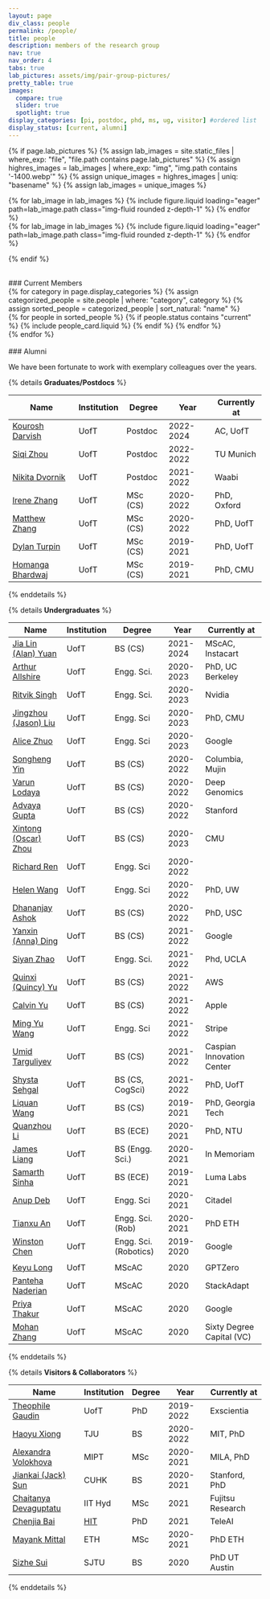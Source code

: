 ```yaml
---
layout: page
div_class: people
permalink: /people/
title: people
description: members of the research group
nav: true
nav_order: 4
tabs: true
lab_pictures: assets/img/pair-group-pictures/
pretty_table: true
images:
  compare: true
  slider: true
  spotlight: true
display_categories: [pi, postdoc, phd, ms, ug, visitor] #ordered list
display_status: [current, alumni]
---
```

  
{% if page.lab_pictures %}
{% assign lab_images = site.static_files | where_exp: "file", "file.path contains page.lab_pictures" %}
{% assign highres_images = lab_images | where_exp: "img", "img.path contains '-1400.webp'" %}
{% assign unique_images = highres_images | uniq: "basename" %}
{% assign lab_images = unique_images %}
  <!-- <swiper-container keyboard="true" navigation="true" pagination="true" pagination-clickable="true" pagination-dynamic-bullets="true" rewind="true"> -->
<div style="max-width: 900px; margin: 0 auto;">
  <swiper-container
    style="--swiper-navigation-color: #fff; --swiper-pagination-color: #fff; width: 80%; height: 480px;"
    class="mySwiper"
    pagination-dynamic-bullets="true"
    thumbs-swiper=".mySwiper2"
    loop="true"
    space-between="10"
    navigation="true"
  >
    <style>
      @media (max-width: 600px) {
        .mySwiper {
          height: 180px !important;
        }
        .mySwiper .swiper-slide img {
          height: 160px !important;
        }
      }
      .mySwiper, .mySwiper .swiper-wrapper {
        width: 100% !important;
        height: 640px !important;
        min-height: 160px;
      }
      .mySwiper .swiper-slide img {
        width: 100%;
        height: 300px;
        object-fit: cover;
        object-position: center;
        display: block;
        border-radius: 8px;
      }
    </style>
    {% for lab_image in lab_images %}    
      <swiper-slide>
        {% include figure.liquid loading="eager" path=lab_image.path class="img-fluid rounded z-depth-1" %}
      </swiper-slide> 
    {% endfor %}
  </swiper-container>
</div>

  <swiper-container class="mySwiper2" loop="true" space-between="10" slides-per-view="5" free-mode="true" watch-slides-progress="true">
    {% for lab_image in lab_images %}    
        <swiper-slide>
          {% include figure.liquid loading="eager" path=lab_image.path class="img-fluid rounded z-depth-1" %}
        </swiper-slide> 
      {% endfor %}
  </swiper-container>

{% endif %}


<br>
### Current Members

<!-- pages/people.md -->
<div class="people">
  <!-- Display sorted list of people by role -->
  {% for category in page.display_categories %}
    {% assign categorized_people = site.people | where: "category", category %}
    {% assign sorted_people = categorized_people | sort_natural: "name" %}
    <!-- Generate cards for each person -->
    <div class="container">
      <div class="row row-cols-1 row-cols-md-2">
        {% for people in sorted_people %}
          {% if people.status contains "current" %}
            {% include people_card.liquid %}                
          {% endif %}
        {% endfor %}
      </div>
    </div>          
  {% endfor %}
</div>

<br>
### Alumni

We have been fortunate to work with exemplary colleagues over the years.

{% details **Graduates/Postdocs** %}

| Name | Institution | Degree | Year | Currently at |
|--- | --- | --- | --- | --- |
| [Kourosh Darvish](https://www.linkedin.com/in/kouroshdarvish/) | UofT | Postdoc | 2022-2024 | AC, UofT |
| [Siqi Zhou](https://siqizhou.com) | UofT | Postdoc | 2022-2022 | TU Munich |
| [Nikita Dvornik](https://www.linkedin.com/in/nikita-dvornik/) | UofT | Postdoc | 2021-2022 | Waabi |
| [Irene Zhang](https://irenezhang30.github.io/) | UofT | MSc (CS) | 2020-2022 | PhD, Oxford|
| [Matthew Zhang](https://scholar.google.com/citations?user=Y1y2jdoAAAAJ&hl=en) | UofT | MSc (CS) | 2020-2022 | PhD, UofT|
| [Dylan Turpin](http://www.cs.toronto.edu/~dylanturpin/) | UofT | MSc (CS) | 2019-2021 | PhD, UofT|
| [Homanga Bhardwaj](https://homangab.github.io/) | UofT | MSc (CS) | 2019-2021 | PhD, CMU|

{% enddetails %}

{% details **Undergraduates** %}

| Name | Institution | Degree | Year | Currently at |
|--- | --- | --- | --- | --- |
| [Jia Lin (Alan) Yuan](https://www.linkedin.com/in/jalnyn/) | UofT | BS (CS)| 2021-2024 | MScAC, Instacart |
| [Arthur Allshire](https://allshire.org) | UofT | Engg. Sci.  | 2020-2023 | PhD, UC Berkeley |
| [Ritvik Singh](https://www.linkedin.com/in/ritvik-singh/) | UofT | Engg. Sci. | 2020-2023 | Nvidia |
| [Jingzhou (Jason) Liu](https://www.linkedin.com/in/jasonjzliu/) | UofT | Engg. Sci | 2020-2023 | PhD, CMU |
| [Alice Zhuo](https://www.linkedin.com/in/alice-x-zhou/ca) | UofT | Engg. Sci | 2020-2023 | Google |
| [Songheng Yin](https://www.linkedin.com/in/songheng-yin-549a78170/) | UofT | BS (CS) | 2020-2022 | Columbia, Mujin |
| [Varun Lodaya](https://www.linkedin.com/in/varun-lodaya/) | UofT | BS (CS) | 2020-2022 | Deep Genomics |
| [Advaya Gupta](https://www.linkedin.com/in/advaya-gupta-5a2263151) | UofT | BS (CS) | 2020-2022 | Stanford |
| [Xintong (Oscar) Zhou](https://www.linkedin.com/in/xintong-zhou-066a1b179/) | UofT | BS (CS) | 2020-2023 | CMU |
| [Richard Ren](https://www.linkedin.com/in/richard-ren-1762ab17a/) | UofT | Engg. Sci | 2020-2022 | |
| [Helen Wang](https://www.linkedin.com/in/yi-ru-helen-wang/) | UofT | Engg. Sci | 2020-2022 | PhD, UW |
| [Dhananjay Ashok](https://www.linkedin.com/in/dhananjay-ashok-576342142/) | UofT | BS (CS)| 2020-2022 | PhD, USC |
| [Yanxin (Anna) Ding](https://www.linkedin.com/in/yanxin-anna-ding/) | UofT | BS (CS)| 2021-2022 | Google |
| [Siyan Zhao](https://www.linkedin.com/in/siyanzhao/) | UofT | Engg. Sci.| 2021-2022 | Phd, UCLA |
| [Quinxi (Quincy) Yu](https://www.linkedin.com/in/qinxi-yu-8b83b419a/?originalSubdomain=ca) | UofT | BS (CS)| 2021-2022 | AWS |
| [Calvin Yu](https://www.linkedin.com/in/calvin00/) | UofT | BS (CS)| 2021-2022 | Apple |
| [Ming Yu Wang](https://www.linkedin.com/in/ming-wang-2t4nsci) | UofT | Engg. Sci| 2021-2022 | Stripe |
| [Umid Targuliyev](https://www.linkedin.com/in/umid-targuliyev/) | UofT | BS (CS)| 2021-2022 | Caspian Innovation Center |
| [Shysta Sehgal](https://www.linkedin.com/in/shysta-sehgal/) | UofT | BS (CS, CogSci)| 2021-2022 | PhD, UofT |
| [Liquan Wang](https://www.linkedin.com/in/liquan-wang-a37634196/?originalSubdomain=ca) | UofT | BS (CS) | 2019-2021 | PhD, Georgia Tech |
| [Quanzhou Li](https://quanzhou-li.github.io/) | UofT | BS (ECE) | 2020-2021 | PhD, NTU |
| [James Liang](http://jamesliang.ca/) | UofT | BS (Engg. Sci.) | 2020-2021 | In Memoriam |
| [Samarth Sinha](https://www.samsinha.me/) | UofT | BS (ECE) | 2019-2021 | Luma Labs|
| [Anup Deb](https://www.linkedin.com/in/anup-deb/) | UofT | Engg. Sci | 2020-2021 | Citadel |
| [Tianxu An](https://www.linkedin.com/in/tianxu-an-a6b053154/) | UofT | Engg. Sci. (Rob) | 2020-2021 | PhD ETH |
| [Winston Chen](https://www.linkedin.com/in/wenxinchen11/) | UofT | Engg. Sci. (Robotics) | 2019-2020 | Google |
| | | | | |
| [Keyu Long](https://www.linkedin.com/in/keyu-long/) | UofT | MScAC | 2020 | GPTZero|
| [Panteha Naderian](https://www.linkedin.com/in/panteha-naderian/) | UofT | MScAC | 2020 | StackAdapt |
| [Priya Thakur](https://www.linkedin.com/in/priyathakur95/) | UofT | MScAC | 2020 | Google |
| [Mohan Zhang](https://www.linkedin.com/in/mohan-zhang-b00b94180/) | UofT | MScAC | 2020 | Sixty Degree Capital (VC) |
 
 {% enddetails %}

 {% details **Visitors & Collaborators** %}

 | Name | Institution | Degree | Year | Currently at |
|--- | --- | --- | --- | --- |
| [Theophile Gaudin](https://www.linkedin.com/in/th%C3%A9ophile-gaudin-a4a29381/) | UofT| PhD | 2019-2022 | Exscientia |         
| [Haoyu Xiong](https://haoyu-x.github.io/) | TJU| BS | 2020-2022 | MIT, PhD |   
| [Alexandra Volokhova](https://alexandravolokhova.github.io/) | MIPT | MSc | 2020-2021 | MILA, PhD |
| [Jiankai (Jack) Sun](https://github.com/Jiankai-Sun) | CUHK | BS | 2020-2021 | Stanford, PhD |
| [Chaitanya Devaguptatu](https://tdchaitanya.github.io/) | IIT Hyd | MSc | 2021 | Fujitsu Research |   
| [Chenjia Bai](https://scholar.google.com/citations?user=Rm_1y2kAAAAJ&hl=en) | [HIT](http://en.hit.edu.cn/) | PhD | 2021 | TeleAI |   
| [Mayank Mittal](https://mayankm96.github.io/) | ETH | MSc | 2020-2021 | PhD ETH |
| [Sizhe Sui](https://www.linkedin.com/in/sizhe-sui/) | SJTU | BS | 2020 | PhD UT Austin | 

 {% enddetails %}

<!-- 
### [Spotlight JS](https://nextapps-de.github.io/spotlight/)
  -->
<!-- Group 1 -->
<!-- 
<div class="spotlight-group">
    <a class="spotlight" href="https://cdn.photoswipe.com/photoswipe-demo-images/photos/1/img-2500.jpg">
        <img src="https://cdn.photoswipe.com/photoswipe-demo-images/photos/1/img-200.jpg" />
    </a>
    <a class="spotlight" href="https://cdn.photoswipe.com/photoswipe-demo-images/photos/2/img-2500.jpg">
        <img src="https://cdn.photoswipe.com/photoswipe-demo-images/photos/2/img-200.jpg" />
    </a>
    <a class="spotlight" href="https://cdn.photoswipe.com/photoswipe-demo-images/photos/3/img-2500.jpg">
        <img src="https://cdn.photoswipe.com/photoswipe-demo-images/photos/3/img-200.jpg" />
    </a>
</div>
 -->